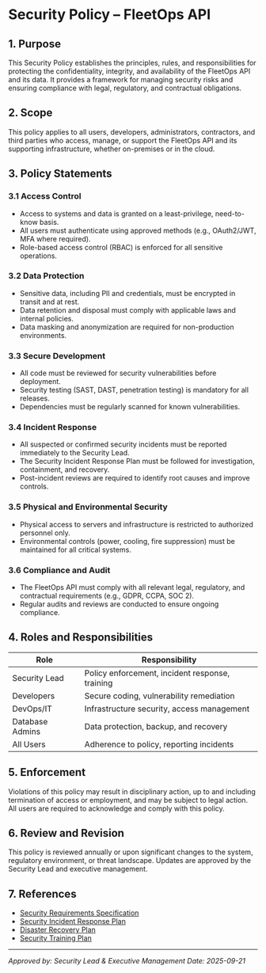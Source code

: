 # Security Policy – FleetOps API

## 1. Purpose

This Security Policy establishes the principles, rules, and responsibilities for protecting the confidentiality, integrity, and availability of the FleetOps API and its data. It provides a framework for managing security risks and ensuring compliance with legal, regulatory, and contractual obligations.

## 2. Scope

This policy applies to all users, developers, administrators, contractors, and third parties who access, manage, or support the FleetOps API and its supporting infrastructure, whether on-premises or in the cloud.

## 3. Policy Statements

### 3.1 Access Control
- Access to systems and data is granted on a least-privilege, need-to-know basis.
- All users must authenticate using approved methods (e.g., OAuth2/JWT, MFA where required).
- Role-based access control (RBAC) is enforced for all sensitive operations.

### 3.2 Data Protection
- Sensitive data, including PII and credentials, must be encrypted in transit and at rest.
- Data retention and disposal must comply with applicable laws and internal policies.
- Data masking and anonymization are required for non-production environments.

### 3.3 Secure Development
- All code must be reviewed for security vulnerabilities before deployment.
- Security testing (SAST, DAST, penetration testing) is mandatory for all releases.
- Dependencies must be regularly scanned for known vulnerabilities.

### 3.4 Incident Response
- All suspected or confirmed security incidents must be reported immediately to the Security Lead.
- The Security Incident Response Plan must be followed for investigation, containment, and recovery.
- Post-incident reviews are required to identify root causes and improve controls.

### 3.5 Physical and Environmental Security
- Physical access to servers and infrastructure is restricted to authorized personnel only.
- Environmental controls (power, cooling, fire suppression) must be maintained for all critical systems.

### 3.6 Compliance and Audit
- The FleetOps API must comply with all relevant legal, regulatory, and contractual requirements (e.g., GDPR, CCPA, SOC 2).
- Regular audits and reviews are conducted to ensure ongoing compliance.

## 4. Roles and Responsibilities

| Role                | Responsibility                                 |
|---------------------|------------------------------------------------|
| Security Lead       | Policy enforcement, incident response, training |
| Developers          | Secure coding, vulnerability remediation        |
| DevOps/IT           | Infrastructure security, access management      |
| Database Admins     | Data protection, backup, and recovery           |
| All Users           | Adherence to policy, reporting incidents        |

## 5. Enforcement

Violations of this policy may result in disciplinary action, up to and including termination of access or employment, and may be subject to legal action. All users are required to acknowledge and comply with this policy.

## 6. Review and Revision

This policy is reviewed annually or upon significant changes to the system, regulatory environment, or threat landscape. Updates are approved by the Security Lead and executive management.

## 7. References

- [Security Requirements Specification](./SECURITY_REQUIREMENTS_SPECIFICATION.md)
- [Security Incident Response Plan](./SECURITY_INCIDENT_RESPONSE_PLAN.md)
- [Disaster Recovery Plan](./DISASTER_RECOVERY_PLAN.md)
- [Security Training Plan](./SECURITY_TRAINING_PLAN.md)

---

*Approved by: Security Lead & Executive Management*
*Date: 2025-09-21*
